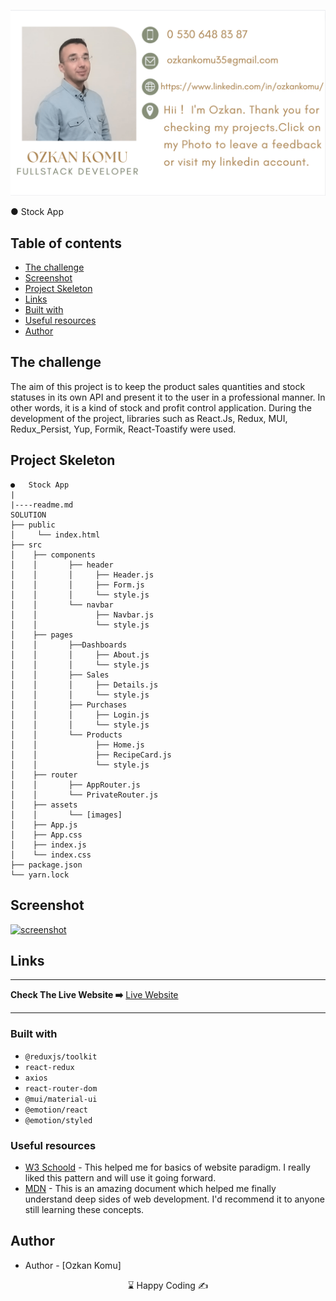 <p align="center">
<a href="https://www.linkedin.com/in/ozkankomu/" target="_blank"><img src="photo1.png" alt="screenshot" target=_blanked></a>
</p>

●	Stock App
## Table of contents

  - [The challenge](#the-challenge)
  - [Screenshot](#screenshot)
  - [Project Skeleton ](#project-skeleton)
  - [Links](#links)
  - [Built with](#built-with)
  - [Useful resources](#useful-resources)
  - [Author](#author)


## The challenge
The aim of this project is to keep the product sales quantities and stock statuses in its own API and present it to the user in a professional manner. In other words, it is a kind of stock and profit control application. During the development of the project, libraries such as React.Js, Redux, MUI, Redux_Persist, Yup, Formik, React-Toastify were used.


## Project Skeleton

```
●	Stock App
|
|----readme.md       
SOLUTION
├── public
│     └── index.html
├── src
│    ├── components
│    │       ├── header
│    │       │     ├── Header.js
│    │       │     ├── Form.js
│    │       │     └── style.js
│    │       └── navbar
│    │             ├── Navbar.js
│    │             └── style.js
│    ├── pages
│    │       ├──Dashboards
│    │       │     ├── About.js
│    │       │     └── style.js
│    │       ├── Sales
│    │       │     ├── Details.js
│    │       │     └── style.js
│    │       ├── Purchases
│    │       │     ├── Login.js
│    │       │     └── style.js
│    │       └── Products
│    │             ├── Home.js
│    │             ├── RecipeCard.js
│    │             └── style.js
│    ├── router
│    │       ├── AppRouter.js
│    │       └── PrivateRouter.js
│    ├── assets
│    │       └── [images]
│    ├── App.js
│    ├── App.css
│    ├── index.js
│    └── index.css
├── package.json
└── yarn.lock
```



## Screenshot
<p align="left">
<a href="https://ozkankomu.github.io/stock/"><img src="screen.gif" alt="screenshot" target=_blanked></a>
</p>



## Links
<hr>
<b>Check The Live Website ➡️</b> <a href="https://ozkankomu.github.io/stock/"> Live Website </a> 
<hr>

### Built with

- `@reduxjs/toolkit`
- `react-redux`
- `axios`
- `react-router-dom`
- `@mui/material-ui`
- `@emotion/react`
- `@emotion/styled`



### Useful resources

- [W3 Schoold](https://www.w3schools.com/) - This helped me for basics of website paradigm. I really liked this pattern and will use it going forward.
- [MDN](https://developer.mozilla.org/en-US/) - This is an amazing document which helped me finally understand deep sides of web development. I'd recommend it to anyone still learning these concepts.



## Author

- Author - [Ozkan Komu]

<center> &#8987; Happy Coding  &#9997; </center>

